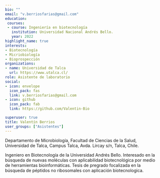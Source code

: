 ```yaml
---
bio: ""
email: "v.berriosfarias@gmail.com"
education: 
 courses:
 - course: Ingeniería en biotecnología 
   institution: Universidad Nacional Andrés Bello.
   year: 2022
highlight_name: true
interests:
- Biotecnología
- Micriobiología
- Bioprospección
organizations:
- name: Universidad de Talca
  url: https://www.utalca.cl/
role: Asistente de laboratorio
social:
- icon: envelope
  icon_pack: fas
  link: v.berriosfarias@gmail.com
- icon: github
  icon_pack: fab
  link: https://github.com/Valentin-Bio

superuser: true
title: Valentín Berrios
user_groups: ["Asistentes"]
---
```

Departamento de Microbiología, Facultad de Ciencias de la Salud, Universidad de Talca, Campus Talca, Avda. Lircay s/n, Talca, Chile.
 
Ingeniero en Biotecnología de la Universidad Andrés Bello. Interesado en la búsqueda de nuevas moléculas con aplicabilidad biotecnológica por medio de herramientas bioinformáticas. Tesis de pregrado focalizada en la búsqueda de péptidos no ribosomales con aplicación biotecnologica.

